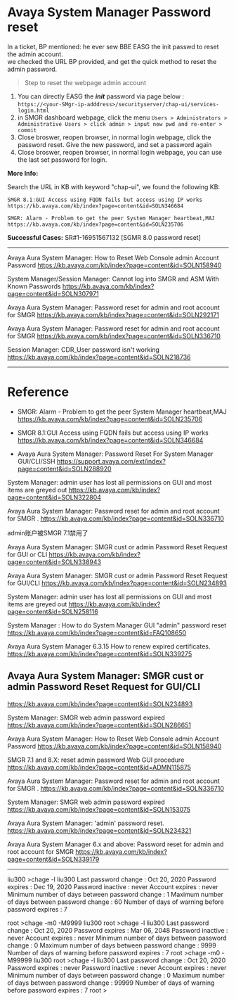 # Avaya System Manager Password reset

In a ticket, BP mentioned: he ever sew BBE EASG the init passwd to reset the admin account.    
we checked the URL BP provided, and get the quick method to reset the admin password.

> Step to reset the webpage admin account

1. You can directly EASG the ***init*** password via page below :   
`https://<your-SMgr-ip-adddress>/securityserver/chap-ui/services-login.html`
2. in SMGR dashboard webpage, click the menu
`Users > Administrators > Administrative Users > click admin > input new pwd and re-enter > commit`
3. Close broswer, reopen browser, in normal login webpage, click the password reset. Give the new password, and set a password again 
4. Close broswer, reopen browser, in normal login webpage, you can use the last set password for login.


**More Info:**

Search the URL in KB with keyword "chap-ui", we found the following KB:

```
SMGR 8.1:GUI Access using FQDN fails but access using IP works
https://kb.avaya.com/kb/index?page=content&id=SOLN346684

SMGR: Alarm - Problem to get the peer System Manager heartbeat,MAJ
https://kb.avaya.com/kb/index?page=content&id=SOLN235706
```

**Successful Cases:**
SR#1-16951567132 [SGMR 8.0 password reset]




*************************************************************
Avaya Aura System Manager: How to Reset Web Console admin Account Password
https://kb.avaya.com/kb/index?page=content&id=SOLN158940


System Manager/Session Manager: Cannot log into SMGR and ASM With Known Passwords
https://kb.avaya.com/kb/index?page=content&id=SOLN307971



Avaya Aura System Manager: Password reset for admin and root account for SMGR
https://kb.avaya.com/kb/index?page=content&id=SOLN292171



Avaya Aura System Manager: Password reset for admin and root account for SMGR 
https://kb.avaya.com/kb/index?page=content&id=SOLN336710

Session Manager: CDR_User password isn't working
https://kb.avaya.com/kb/index?page=content&id=SOLN218736

*************************************************************

# Reference 

+ SMGR: Alarm - Problem to get the peer System Manager heartbeat,MAJ
  https://kb.avaya.com/kb/index?page=content&id=SOLN235706
  
+ SMGR 8.1:GUI Access using FQDN fails but access using IP works
  https://kb.avaya.com/kb/index?page=content&id=SOLN346684

+ Avaya Aura System Manager: Password Reset For System Manager GUI/CLI/SSH
https://support.avaya.com/ext/index?page=content&id=SOLN288920








System Manager: admin user has lost all permissions on GUI and most items are greyed out
https://kb.avaya.com/kb/index?page=content&id=SOLN322804




Avaya Aura System Manager: Password reset for admin and root account for SMGR .
https://kb.avaya.com/kb/index?page=content&id=SOLN336710


admin账户被SMGR 7.1禁用了




Avaya Aura System Manager: SMGR cust or admin Password Reset Request for GUI or CLI
https://kb.avaya.com/kb/index?page=content&id=SOLN338943




Avaya Aura System Manager: SMGR cust or admin Password Reset Request for GUI/CLI
https://kb.avaya.com/kb/index?page=content&id=SOLN234893



System Manager: admin user has lost all permissions on GUI and most items are greyed out
https://kb.avaya.com/kb/index?page=content&id=SOLN258116




System Manager : How to do System Manager GUI "admin" password reset
https://kb.avaya.com/kb/index?page=content&id=FAQ108650



Avaya Aura System Manager 6.3.15 How to renew expired certificates.
https://kb.avaya.com/kb/index?page=content&id=SOLN339275

## Avaya Aura System Manager: SMGR cust or admin Password Reset Request for GUI/CLI
https://kb.avaya.com/kb/index?page=content&id=SOLN234893

System Manager: SMGR web admin password expired
https://kb.avaya.com/kb/index?page=content&id=SOLN286651

Avaya Aura System Manager: How to Reset Web Console admin Account Password
https://kb.avaya.com/kb/index?page=content&id=SOLN158940




SMGR 7.1 and 8.X: reset admin password Web GUI procedure
https://kb.avaya.com/kb/index?page=content&id=ADMN115875

Avaya Aura System Manager: Password reset for admin and root account for SMGR .
https://kb.avaya.com/kb/index?page=content&id=SOLN336710




System Manager: SMGR web admin password expired
https://kb.avaya.com/kb/index?page=content&id=SOLN153075

Avaya Aura System Manager: 'admin' password reset.
https://kb.avaya.com/kb/index?page=content&id=SOLN234321


Avaya Aura System Manager 6.x and above: Password reset for admin and root account for SMGR
https://kb.avaya.com/kb/index?page=content&id=SOLN339179

*******************************************************************







liu300 >chage -l liu300
Last password change                                    : Oct 20, 2020
Password expires                                        : Dec 19, 2020
Password inactive                                       : never
Account expires                                         : never
Minimum number of days between password change          : 1
Maximum number of days between password change          : 60
Number of days of warning before password expires       : 7

root >chage -m0 -M9999 liu300
root >chage -l liu300
Last password change                                    : Oct 20, 2020
Password expires                                        : Mar 06, 2048
Password inactive                                       : never
Account expires                                         : never
Minimum number of days between password change          : 0
Maximum number of days between password change          : 9999
Number of days of warning before password expires       : 7
root >chage -m0 -M99999 liu300
root >chage -l liu300
Last password change                                    : Oct 20, 2020
Password expires                                        : never
Password inactive                                       : never
Account expires                                         : never
Minimum number of days between password change          : 0
Maximum number of days between password change          : 99999
Number of days of warning before password expires       : 7
root >













